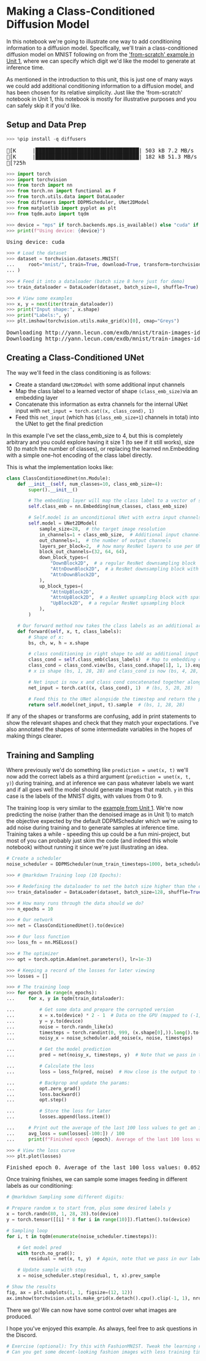 # Making a Class-Conditioned Diffusion Model

In this notebook we're going to illustrate one way to add conditioning information to a diffusion model. Specifically, we'll train a class-conditioned diffusion model on MNIST following on from the ['from-scratch' example in Unit 1](https://github.com/huggingface/diffusion-models-class/blob/unit2/unit1/02_diffusion_models_from_scratch.ipynb), where we can specify which digit we'd like the model to generate at inference time. 

As mentioned in the introduction to this unit, this is just one of many ways we could add additional conditioning information to a diffusion model, and has been chosen for its relative simplicity. Just like the 'from-scratch' notebook in Unit 1, this notebook is mostly for illustrative purposes and you can safely skip it if you'd like.

## Setup and Data Prep

```python
>>> %pip install -q diffusers
```

<pre>
[K     |████████████████████████████████| 503 kB 7.2 MB/s 
[K     |████████████████████████████████| 182 kB 51.3 MB/s 
[?25h
</pre>

```python
>>> import torch
>>> import torchvision
>>> from torch import nn
>>> from torch.nn import functional as F
>>> from torch.utils.data import DataLoader
>>> from diffusers import DDPMScheduler, UNet2DModel
>>> from matplotlib import pyplot as plt
>>> from tqdm.auto import tqdm

>>> device = "mps" if torch.backends.mps.is_available() else "cuda" if torch.cuda.is_available() else "cpu"
>>> print(f"Using device: {device}")
```

<pre>
Using device: cuda
</pre>

```python
>>> # Load the dataset
>>> dataset = torchvision.datasets.MNIST(
...     root="mnist/", train=True, download=True, transform=torchvision.transforms.ToTensor()
... )

>>> # Feed it into a dataloader (batch size 8 here just for demo)
>>> train_dataloader = DataLoader(dataset, batch_size=8, shuffle=True)

>>> # View some examples
>>> x, y = next(iter(train_dataloader))
>>> print("Input shape:", x.shape)
>>> print("Labels:", y)
>>> plt.imshow(torchvision.utils.make_grid(x)[0], cmap="Greys")
```

<pre>
Downloading http://yann.lecun.com/exdb/mnist/train-images-idx3-ubyte.gz
Downloading http://yann.lecun.com/exdb/mnist/train-images-idx3-ubyte.gz to mnist/MNIST/raw/train-images-idx3-ubyte.gz
</pre>

## Creating a Class-Conditioned UNet

The way we'll feed in the class conditioning is as follows:
- Create a standard `UNet2DModel` with some additional input channels  
- Map the class label to a learned vector of shape `(class_emb_size)`via an embedding layer
- Concatenate this information as extra channels for the internal UNet input with `net_input = torch.cat((x, class_cond), 1)`
- Feed this `net_input` (which has (`class_emb_size+1`) channels in total) into the UNet to get the final prediction

In this example I've set the class_emb_size to 4, but this is completely arbitrary and you could explore having it size 1 (to see if it still works), size 10 (to match the number of classes), or replacing the learned nn.Embedding with a simple one-hot encoding of the class label directly. 

This is what the implementation looks like:

```python
class ClassConditionedUnet(nn.Module):
    def __init__(self, num_classes=10, class_emb_size=4):
        super().__init__()

        # The embedding layer will map the class label to a vector of size class_emb_size
        self.class_emb = nn.Embedding(num_classes, class_emb_size)

        # Self.model is an unconditional UNet with extra input channels to accept the conditioning information (the class embedding)
        self.model = UNet2DModel(
            sample_size=28,  # the target image resolution
            in_channels=1 + class_emb_size,  # Additional input channels for class cond.
            out_channels=1,  # the number of output channels
            layers_per_block=2,  # how many ResNet layers to use per UNet block
            block_out_channels=(32, 64, 64),
            down_block_types=(
                "DownBlock2D",  # a regular ResNet downsampling block
                "AttnDownBlock2D",  # a ResNet downsampling block with spatial self-attention
                "AttnDownBlock2D",
            ),
            up_block_types=(
                "AttnUpBlock2D",
                "AttnUpBlock2D",  # a ResNet upsampling block with spatial self-attention
                "UpBlock2D",  # a regular ResNet upsampling block
            ),
        )

    # Our forward method now takes the class labels as an additional argument
    def forward(self, x, t, class_labels):
        # Shape of x:
        bs, ch, w, h = x.shape

        # class conditioning in right shape to add as additional input channels
        class_cond = self.class_emb(class_labels)  # Map to embedding dimension
        class_cond = class_cond.view(bs, class_cond.shape[1], 1, 1).expand(bs, class_cond.shape[1], w, h)
        # x is shape (bs, 1, 28, 28) and class_cond is now (bs, 4, 28, 28)

        # Net input is now x and class cond concatenated together along dimension 1
        net_input = torch.cat((x, class_cond), 1)  # (bs, 5, 28, 28)

        # Feed this to the UNet alongside the timestep and return the prediction
        return self.model(net_input, t).sample  # (bs, 1, 28, 28)
```

If any of the shapes or transforms are confusing, add in print statements to show the relevant shapes and check that they match your expectations. I've also annotated the shapes of some intermediate variables in the hopes of making things clearer.

## Training and Sampling

Where previously we'd do something like `prediction = unet(x, t)` we'll now add the correct labels as a third argument (`prediction = unet(x, t, y)`) during training, and at inference we can pass whatever labels we want and if all goes well the model should generate images that match. `y` in this case is the labels of the MNIST digits, with values from 0 to 9.

The training loop is very similar to the [example from Unit 1](https://github.com/huggingface/diffusion-models-class/blob/unit2/unit1/02_diffusion_models_from_scratch.ipynb). We're now predicting the noise (rather than the denoised image as in Unit 1) to match the objective expected by the default DDPMScheduler which we're using to add noise during training and to generate samples at inference time. Training takes a while - speeding this up could be a fun mini-project, but most of you can probably just skim the code (and indeed this whole notebook) without running it since we're just illustrating an idea.

```python
# Create a scheduler
noise_scheduler = DDPMScheduler(num_train_timesteps=1000, beta_schedule="squaredcos_cap_v2")
```

```python
>>> # @markdown Training loop (10 Epochs):

>>> # Redefining the dataloader to set the batch size higher than the demo of 8
>>> train_dataloader = DataLoader(dataset, batch_size=128, shuffle=True)

>>> # How many runs through the data should we do?
>>> n_epochs = 10

>>> # Our network
>>> net = ClassConditionedUnet().to(device)

>>> # Our loss function
>>> loss_fn = nn.MSELoss()

>>> # The optimizer
>>> opt = torch.optim.Adam(net.parameters(), lr=1e-3)

>>> # Keeping a record of the losses for later viewing
>>> losses = []

>>> # The training loop
>>> for epoch in range(n_epochs):
...     for x, y in tqdm(train_dataloader):

...         # Get some data and prepare the corrupted version
...         x = x.to(device) * 2 - 1  # Data on the GPU (mapped to (-1, 1))
...         y = y.to(device)
...         noise = torch.randn_like(x)
...         timesteps = torch.randint(0, 999, (x.shape[0],)).long().to(device)
...         noisy_x = noise_scheduler.add_noise(x, noise, timesteps)

...         # Get the model prediction
...         pred = net(noisy_x, timesteps, y)  # Note that we pass in the labels y

...         # Calculate the loss
...         loss = loss_fn(pred, noise)  # How close is the output to the noise

...         # Backprop and update the params:
...         opt.zero_grad()
...         loss.backward()
...         opt.step()

...         # Store the loss for later
...         losses.append(loss.item())

...     # Print out the average of the last 100 loss values to get an idea of progress:
...     avg_loss = sum(losses[-100:]) / 100
...     print(f"Finished epoch {epoch}. Average of the last 100 loss values: {avg_loss:05f}")

>>> # View the loss curve
>>> plt.plot(losses)
```

<pre>
Finished epoch 0. Average of the last 100 loss values: 0.052451
</pre>

Once training finishes, we can sample some images feeding in different labels as our conditioning:

```python
# @markdown Sampling some different digits:

# Prepare random x to start from, plus some desired labels y
x = torch.randn(80, 1, 28, 28).to(device)
y = torch.tensor([[i] * 8 for i in range(10)]).flatten().to(device)

# Sampling loop
for i, t in tqdm(enumerate(noise_scheduler.timesteps)):

    # Get model pred
    with torch.no_grad():
        residual = net(x, t, y)  # Again, note that we pass in our labels y

    # Update sample with step
    x = noise_scheduler.step(residual, t, x).prev_sample

# Show the results
fig, ax = plt.subplots(1, 1, figsize=(12, 12))
ax.imshow(torchvision.utils.make_grid(x.detach().cpu().clip(-1, 1), nrow=8)[0], cmap="Greys")
```

There we go! We can now have some control over what images are produced. 

I hope you've enjoyed this example. As always, feel free to ask questions in the Discord.

```python
# Exercise (optional): Try this with FashionMNIST. Tweak the learning rate, batch size and number of epochs.
# Can you get some decent-looking fashion images with less training time than the example above?
```